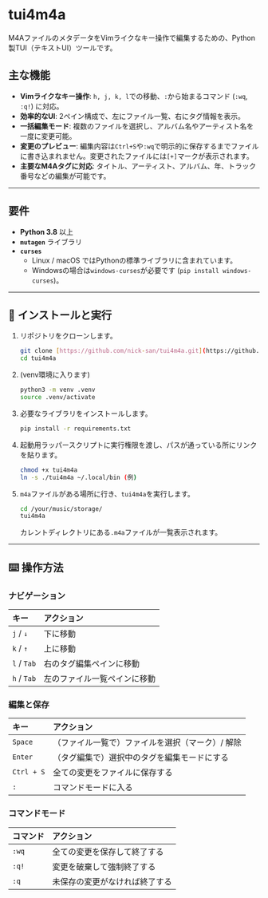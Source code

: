 # tui4m4a

M4AファイルのメタデータをVimライクなキー操作で編集するための、Python製TUI（テキストUI）ツールです。

## 主な機能

* **Vimライクなキー操作**: `h, j, k, l`での移動、`:`から始まるコマンド (`:wq`, `:q!`) に対応。
* **効率的なUI**: 2ペイン構成で、左にファイル一覧、右にタグ情報を表示。
* **一括編集モード**: 複数のファイルを選択し、アルバム名やアーティスト名を一度に変更可能。
* **変更のプレビュー**: 編集内容は`Ctrl+S`や`:wq`で明示的に保存するまでファイルに書き込まれません。変更されたファイルには`[+]`マークが表示されます。
* **主要なM4Aタグに対応**: タイトル、アーティスト、アルバム、年、トラック番号などの編集が可能です。

---

## 要件

* **Python 3.8** 以上
* **`mutagen`** ライブラリ
* **`curses`**
    * Linux / macOS ではPythonの標準ライブラリに含まれています。
    * Windowsの場合は`windows-curses`が必要です (`pip install windows-curses`)。

---

## 🚀 インストールと実行

1.  リポジトリをクローンします。
    ```bash
    git clone [https://github.com/nick-san/tui4m4a.git](https://github.com/nick-san/tui4m4a.git)
    cd tui4m4a
    ```

2.  (venv環境に入ります)
    ```bash
    python3 -m venv .venv
    source .venv/activate
    ```

3.  必要なライブラリをインストールします。
    ```bash
    pip install -r requirements.txt
    ```
4.  起動用ラッパースクリプトに実行権限を渡し、パスが通っている所にリンクを貼ります。
    ```bash
    chmod +x tui4m4a
    ln -s ./tui4m4a ~/.local/bin (例)
    ```

5.  `m4a`ファイルがある場所に行き、`tui4m4a`を実行します。
    ```bash
    cd /your/music/storage/
    tui4m4a
    ```

    カレントディレクトリにある`.m4a`ファイルが一覧表示されます。


---

## ⌨️ 操作方法

### ナビゲーション
| キー | アクション |
| :--- | :--- |
| `j` / `↓` | 下に移動 |
| `k` / `↑` | 上に移動 |
| `l` / `Tab` | 右のタグ編集ペインに移動 |
| `h` / `Tab` | 左のファイル一覧ペインに移動 |

### 編集と保存
| キー | アクション |
| :--- | :--- |
| `Space` | （ファイル一覧で）ファイルを選択（マーク）/ 解除 |
| `Enter` | （タグ編集で）選択中のタグを編集モードにする |
| `Ctrl + S` | 全ての変更をファイルに保存する |
| `:` | コマンドモードに入る |

### コマンドモード
| コマンド | アクション |
| :--- | :--- |
| `:wq` | 全ての変更を保存して終了する |
| `:q!` | 変更を破棄して強制終了する |
| `:q` | 未保存の変更がなければ終了する |
